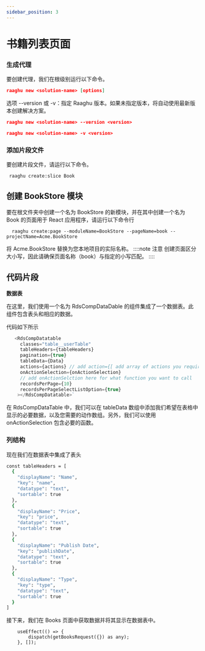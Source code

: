 ```yaml
---
sidebar_position: 3
---
```

# 书籍列表页面

### 生成代理
要创建代理，我们在根级别运行以下命令。

````json
raaghu new <solution-name> [options]
````

选项
--version 或 -v：指定 Raaghu 版本。如果未指定版本，将自动使用最新版本创建解决方案。

````json
raaghu new <solution-name> --version <version>
````
````json
raaghu new <solution-name> -v <version>
````

### 添加片段文件
要创建片段文件，请运行以下命令。

```shell
 raaghu create:slice Book
```

## 创建 BookStore 模块
要在根文件夹中创建一个名为 BookStore 的新模块，并在其中创建一个名为 Book 的页面用于 React 应用程序，请运行以下命令行

```shell
  raaghu create:page --moduleName=BookStore --pageName=book --projectName=Acme.BookStore
```

将 Acme.BookStore 替换为您本地项目的实际名称。
::::note 注意
创建页面区分大小写，因此请确保页面名称（book）与指定的小写匹配。
::::

## 代码片段
**数据表**

在这里，我们使用一个名为 RdsCompDataDable 的组件集成了一个数据表。此组件包含表头和相应的数据。

代码如下所示

```javascript
   <RdsCompDatatable
     classes="table__userTable"
     tableHeaders={tableHeaders}
     pagination={true}
     tableData={Data}  
     actions={actions} // add action={[ add array of actions you require]} here to have action dropdown
     onActionSelection={onActionSelection}
     // add onActionSelction here for what function you want to call
     recordsPerPage={10}
     recordsPerPageSelectListOption={true}
    ></RdsCompDatatable>`
```

在 RdsCompDataTable 中，我们可以在 tableData 数组中添加我们希望在表格中显示的必要数据，以及您需要的动作数组。另外，我们可以使用 onActionSelection 包含必要的函数。

### 列结构
现在我们在数据表中集成了表头



```bash 
const tableHeaders = [
  { 
    "displayName": "Name",
    "key": "name",
    "datatype": "text", 
    "sortable": true 
  }, 
  { 
    "displayName": "Price", 
    "key": "price", 
    "datatype": "text", 
    "sortable": true 
  }, 
  { 
    "displayName": "Publish Date", 
    "key": "publishDate", 
    "datatype": "text", 
    "sortable": true 
  }, 
  { 
    "displayName": "Type", 
    "key": "type", 
    "datatype": "text", 
    "sortable": true 
  }
]
```
接下来，我们在 Books 页面中获取数据并将其显示在数据表中。

```shell
    useEffect(() => {
        dispatch(getBooksRequest({}) as any);
    }, []);
```